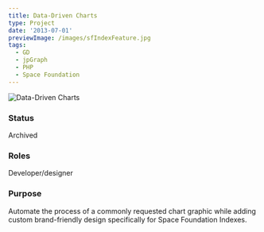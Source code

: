 ```yaml
---
title: Data-Driven Charts
type: Project
date: '2013-07-01'
previewImage: /images/sfIndexFeature.jpg
tags:
  - GD
  - jpGraph
  - PHP
  - Space Foundation
---
```

![Data-Driven Charts](/images/index.png)

### Status

Archived

### Roles

Developer/designer

### Purpose

Automate the process of a commonly requested chart graphic while adding custom brand-friendly design specifically for Space Foundation Indexes.
